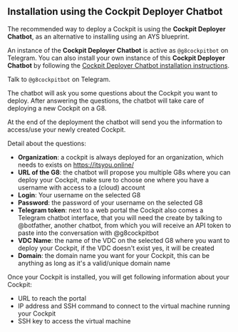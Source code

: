 ## Installation using the Cockpit Deployer Chatbot

The recommended way to deploy a Cockpit is using the **Cockpit Deployer Chatbot**, as an alternative to installing using an AYS blueprint. 

An instance of the **Cockpit Deployer Chatbot** is active as `@g8cockpitbot` on Telegram. You can also install your own instance of this **Cockpit Deployer Chatbot** by following the [Cockpit Deployer Chatbot installation instructions](installation-of-the-deployer-chatbot.md).

Talk to `@g8cockpitbot` on Telegram.  

The chatbot will ask you some questions about the Cockpit you want to deploy. After answering the questions, the chatbot will take care of deploying a new Cockpit on a G8.

At the end of the deployment the chatbot will send you the information to access/use your newly created Cockpit.

Detail about the questions:

- **Organization**: a cockpit is always deployed for an organization, which needs to exists on https://itsyou.online/
- **URL of the G8**: the chatbot will propose you multiple G8s where you can deploy your Cockpit, make sure to choose one where you have a username with access to a (cloud) account
- **Login**: Your username on the selected G8
- **Password**: the password of your username on the selected G8
- **Telegram token**: next to a web portal the Cockpit also comes a Telegram chatbot interface, that you will need the create by talking to @botfather, another chatbot, from which you will receive an API token to paste into the conversation with @g8cockpitbot
- **VDC Name**: the name of the VDC on the selected G8 where you want to deploy your Cockpit, if the VDC doesn't exist yes, it will be created
- **Domain**: the domain name you want for your Cockpit, this can be anything as long as it's a valid/unique domain name


Once your Cockpit is installed, you will get following information about your Cockpit:

- URL to reach the portal
- IP address and SSH command to connect to the virtual machine running your Cockpit
- SSH key to access the virtual machine